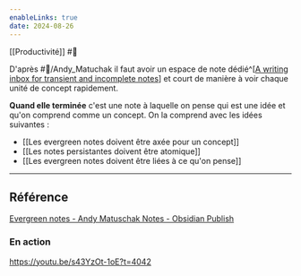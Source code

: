```yaml
---
enableLinks: true
date: 2024-08-26
---
```

[[Productivité]] #🌲 

D'après #👤/Andy_Matuchak il faut avoir un espace de note dédié^[[A writing inbox for transient and incomplete notes](https://notes.andymatuschak.org/z5aJUJcSbxuQxzHr2YvaY4cX5TuvLQT7r27Dz)] et court de manière à voir chaque unité de concept rapidement.

**Quand elle terminée** c'est une note à laquelle on pense qui est une idée et qu'on comprend comme un concept.
On la comprend avec les idées suivantes :
- [[Les evergreen notes doivent être axée pour un concept]]
- [[Les notes persistantes doivent être atomique]] 
- [[Les evergreen notes doivent être liées à ce qu'on pense]]
---
## Référence
[Evergreen notes - Andy Matuschak Notes - Obsidian Publish](https://publish.obsidian.md/andymatuschak/Andy+Matuschak/Evergreen+notes)
### En action
https://youtu.be/s43YzOt-1oE?t=4042